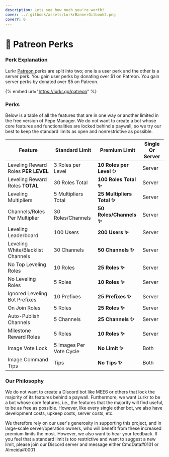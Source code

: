 ```yaml
---
description: Lets see how much you're worth!
cover: ../.gitbook/assets/LurkrBannerGitbook2.png
coverY: 0
---
```


# 💸 Patreon Perks

### Perk Explanation

Lurkr [Patreon ](https://lurkr.gg/patreon)perks are split into two; one is a user perk and the other is a server perk. You gain user perks by donating over $1 on Patreon. You gain server perks by donated over $5 on Patreon.

{% embed url="https://lurkr.gg/patreon" %}

### Perks

Below is a table of all the features that are in one way or another limited in the free version of Pepe Manager. We do not want to create a bot whose core features and functionalities are locked behind a paywall, so we try our best to keep the standard limits as open and nonrestrictive as possible.

| Feature                             | Standard Limit          | Premium Limit              | Single Or Server |
| ----------------------------------- | ----------------------- | -------------------------- | ---------------- |
| Leveling Reward Roles **PER LEVEL** | 3 Roles per Level       | **10 Roles per Level ✨**   | Server           |
| Leveling Reward Roles **TOTAL**     | 30 Roles Total          | **100 Roles Total ✨**      | Server           |
| Leveling Multipliers                | 5 Multipliers Total     | **25 Multipliers Total ✨** | Server           |
| Channels/Roles Per Multiplier       | 30 Roles/Channels       | **50 Roles/Channels ✨**    | Server           |
| Leveling Leaderboard                | 100 Users               | **200 Users ✨**            | Server           |
| Leveling White/Blacklist Channels   | 30 Channels             | **50 Channels ✨**          | Server           |
| No Top Leveling Roles               | 10 Roles                | **25 Roles ✨**             | Server           |
| No Leveling Roles                   | 5 Roles                 | **10 Roles ✨**             | Server           |
| Ignored Leveling Bot Prefixes       | 10 Prefixes             | **25 Prefixes ✨**          | Server           |
| On Join Roles                       | 5 Roles                 | **25 Roles ✨**             | Server           |
| Auto-Publish Channels               | 5 Channels              | **25 Channels ✨**          | Server           |
| Milestone Reward Roles              | 5 Roles                 | **10 Roles ✨**             | Server           |
| Image Vote Lock                     | 5 Images Per Vote Cycle | **No Limit ✨**             | Both             |
| Image Command Tips                  | Tips                    | **No Tips ✨**              | Both             |

### Our Philosophy

We do not want to create a Discord bot like MEE6 or others that lock the majority of its features behind a paywall. Furthermore, we want Lurkr to be a bot whose core features, i.e., the features that the majority will find useful, to be as free as possible. However, like every single other bot, we also have development costs, upkeep costs, server costs, etc.

We therefore rely on our user's generosity in supporting this project, and in large-scale server/operation owners, who will benefit from these increased premium limits the most. However, we also want to hear your feedback. If you feel that a standard limit is too restrictive and want to suggest a new limit, please join our Discord server and message either CmdData#0101 or Almeida#0001
